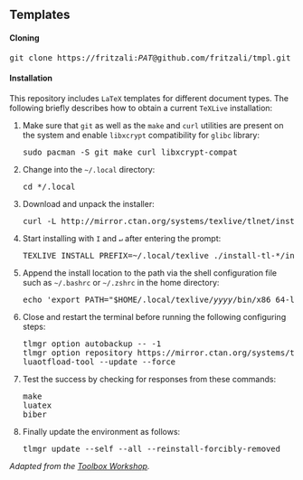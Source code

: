 ## Templates

#### Cloning

<pre>git clone https://fritzali:<i>PAT</i>@github.com/fritzali/tmpl.git templates</pre>

#### Installation

This repository includes `LaTeX` templates for different document types. The following briefly describes how to obtain a current `TeXLive` installation:

1. Make sure that `git` as well as the `make` and `curl` utilities are present on the system and enable `libxcrypt` compatibility for `glibc` library:

   <pre>sudo pacman -S git make curl libxcrypt-compat</pre>

2. Change into the `~/.local` directory:

   <pre>cd */.local</pre>

3. Download and unpack the installer:

   <pre>curl -L http://mirror.ctan.org/systems/texlive/tlnet/install-tl-unx.tar.gz | tar xz</pre>

4. Start installing with `I` and `↵` after entering the prompt:

   <pre>TEXLIVE_INSTALL_PREFIX=~/.local/texlive ./install-tl-*/install-tl</pre>

5. Append the install location to the path via the shell configuration file such as `~/.bashrc` or `~/.zshrc` in the home directory:

   <pre>echo 'export PATH="$HOME/.local/texlive/<i>yyyy</i>/bin/x86_64-linux:$PATH"' >> ~/<i>.shellrc</i></pre>

6. Close and restart the terminal before running the following configuring steps:

   <pre>tlmgr option autobackup -- -1<br>tlmgr option repository https://mirror.ctan.org/systems/texlive/tlnet<br>luaotfload-tool --update --force</pre>

7. Test the success by checking for responses from these commands:

   <pre>make<br>luatex<br>biber</pre>

8. Finally update the environment as follows:

   <pre>tlmgr update --self --all --reinstall-forcibly-removed</pre>

*Adapted from the [Toolbox Workshop](https://toolbox.pep-dortmund.org/install/linux/).*
